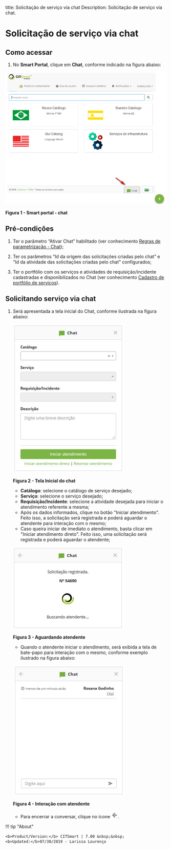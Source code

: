 title:  Solicitação de serviço via chat
Description: Solicitação de serviço via chat. 
# Solicitação de serviço via chat

Como acessar
---------------

1. No **Smart Portal**, clique em **Chat**, conforme indicado na figura abaixo:

![Chat](images/chat.img1.jpg)

**Figura 1 - Smart portal - chat**

Pré-condições
---------------

1. Ter o parâmetro “Ativar Chat” habilitado (ver conhecimento [Regras de parametrização - Chat][1]);

2. Ter os parâmetros “Id da origem das solicitações criadas pelo chat” e “Id da atividade das solicitações criadas pelo chat” 
configurados;

3. Ter o portfólio com os serviços e atividades de requisição/incidente cadastradas e disponibilizados no Chat (ver conhecimento 
[Cadastro de portfólio de serviços][2]).

Solicitando serviço via chat
--------------------------------

1. Será apresentada a tela inicial do Chat, conforme ilustrada na figura abaixo:

    ![Inicial](images/chat.img2.jpg)
    
    **Figura 2 - Tela Inicial do chat**
    
    - **Catálogo**: selecione o catálogo de serviço desejado;
    - **Serviço**: selecione o serviço desejado;
    - **Requisição/Incidente**: selecione a atividade desejada para iniciar o atendimento referente a mesma;
    - Após os dados informados, clique no botão "Iniciar atendimento". Feito isso, a solicitação será registrada e poderá aguardar
    o atendente para interação com o mesmo;
    - Caso queira iniciar de imediato o atendimento, basta clicar em "Iniciar atendimento direto". Feito isso, uma solicitação será 
    registrada e poderá aguardar o atendente;
    
    ![Aguardando](images/chat.img3.jpg)
    
    **Figura 3 - Aguardando atendente**
    
    - Quando o atendente iniciar o atendimento, será exibida a tela de bate-papo para interação com o mesmo, conforme exemplo 
    ilustrado na figura abaixo:
    
    ![Interação](images/chat.img4.jpg)
    
    **Figura 4 - Interação com atendente**
    
    - Para encerrar a conversar, clique no ícone ![simbolo](images/simb-seta.grey.jpg).
    
!!! tip "About"

    <b>Product/Version:</b> CITSmart | 7.00 &nbsp;&nbsp;
    <b>Updated:</b>07/30/2019 - Larissa Lourenço





















[1]:/pt-br/citsmart-platform-7/plataform-administration/parameters-list/parametrization-chat.html
[2]:/pt-br/citsmart-platform-7/processes/portfolio-and-catalog/register.html
